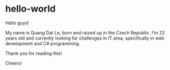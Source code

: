 # hello-world

Hello guys!

My name is Quang Dat Le, born and raised up in the Czech Republic. I'm 22 years old and currently looking for challenges in IT area, specifically in web development and C# programming.

Thank you for reading this!

Cheers!
